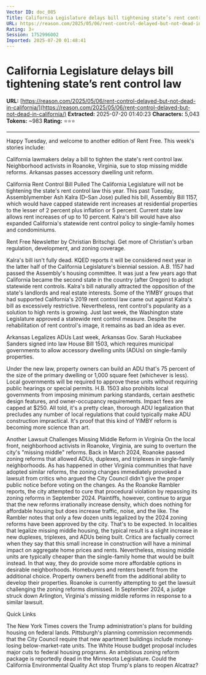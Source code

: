 ```yaml
---
Vector ID: doc_085
Title: California Legislature delays bill tightening state’s rent control law
URL: https://reason.com/2025/05/06/rent-control-delayed-but-not-dead-in-california/
Rating: 3⭐
Session: 1752996002
Imported: 2025-07-20 01:48:41
---
```


# California Legislature delays bill tightening state’s rent control law

**URL:** [https://reason.com/2025/05/06/rent-control-delayed-but-not-dead-in-california/](https://reason.com/2025/05/06/rent-control-delayed-but-not-dead-in-california/)
**Extracted:** 2025-07-20 01:40:23
**Characters:** 5,043
**Tokens:** ~983
**Rating:** ⭐⭐⭐

---


Happy Tuesday, and welcome to another edition of Rent Free. This week's stories include:

California lawmakers delay a bill to tighten the state's rent control law.
Neighborhood activists in Roanoke, Virginia, sue to stop missing middle reforms.
Arkansas passes accessory dwelling unit reform.


California Rent Control Bill Pulled 
The California Legislature will not be tightening the state's rent control law this year.
This past Tuesday, Assemblymember Ash Kalra (D–San Jose) pulled his bill, Assembly Bill 1157, which would have capped statewide rent increases at residential properties to the lesser of 2 percent plus inflation or 5 percent.
Current state law allows rent increases of up to 10 percent. Kalra's bill would have also expanded California's statewide rent control policy to single-family homes and condominiums.


Rent Free Newsletter by Christian Britschgi. Get more of Christian's urban regulation, development, and zoning coverage.


Kalra's bill isn't fully dead. KQED reports it will be considered next year in the latter half of the California Legislature's biennial session.
A.B. 1157 had passed the Assembly's housing committee. It was just a few years ago that California became the second state in the country (after Oregon) to adopt statewide rent controls.
Kalra's bill naturally attracted the opposition of the state's landlords and real estate interests. Some of the YIMBY groups that had supported California's 2019 rent control law came out against Kalra's bill as excessively restrictive.
Nevertheless, rent control's popularity as a solution to high rents is growing. Just last week, the Washington state Legislature approved a statewide rent control measure.
Despite the rehabilitation of rent control's image, it remains as bad an idea as ever.

Arkansas Legalizes ADUs 
Last week, Arkansas Gov. Sarah Huckabee Sanders signed into law House Bill 1503, which requires municipal governments to allow accessory dwelling units (ADUs) on single-family properties.

Under the new law, property owners can build an ADU that's 75 percent of the size of the primary dwelling or 1,000 square feet (whichever is less). Local governments will be required to approve these units without requiring public hearings or special permits.
H.B. 1503 also prohibits local governments from imposing minimum parking standards, certain aesthetic design features, and owner-occupancy requirements. Impact fees are capped at $250.
All told, it's a pretty clean, thorough ADU legalization that precludes any number of local regulations that could typically make ADU construction impractical. It's proof that this kind of YIMBY reform is becoming more science than art.

Another Lawsuit Challenges Missing Middle Reform in Virginia 
On the local front, neighborhood activists in Roanoke, Virginia, are suing to overturn the city's "missing middle" reforms.
Back in March 2024, Roanoke passed zoning reforms that allowed ADUs, duplexes, and triplexes in single-family neighborhoods.
As has happened in other Virginia communities that have adopted similar reforms, the zoning changes immediately provoked a lawsuit from critics who argued the City Council didn't give the proper public notice before voting on the changes.
As the Roanoke Rambler reports, the city attempted to cure that procedural violation by repassing its zoning reforms in September 2024. Plaintiffs, however, continue to argue that the new reforms irrationally increase density, which does nothing for affordable housing but does increase traffic, noise, and the like.
The Rambler notes that only a few dozen units legalized by the 2024 zoning reforms have been approved by the city.
That's to be expected. In localities that legalize missing middle housing, the typical result is a slight increase in new duplexes, triplexes, and ADUs being built.
Critics are factually correct when they say that this small increase in construction will have a minimal impact on aggregate home prices and rents.
Nevertheless, missing middle units are typically cheaper than the single-family home that would be built instead. In that way, they do provide some more affordable options in desirable neighborhoods. Homebuyers and renters benefit from the additional choice. Property owners benefit from the additional ability to develop their properties.
Roanoke is currently attempting to get the lawsuit challenging the zoning reforms dismissed.
In September 2024, a judge struck down Arlington, Virginia's missing middle reforms in response to a similar lawsuit.

Quick Links

The New York Times covers the Trump administration's plans for building housing on federal lands.
Pittsburgh's planning commission recommends that the City Council require that new apartment buildings include money-losing below-market-rate units.
The White House budget proposal includes major cuts to federal housing programs.
An ambitious zoning reform package is reportedly dead in the Minnesota Legislature.
Could the California Environmental Quality Act stop Trump's plans to reopen Alcatraz?


